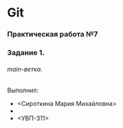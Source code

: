 # Git
### Практическая работа №7
### Задание 1.
###### main-ветка.
Выполнил:
* <Сироткина Мария Михайловна>
* 
* <УВП-311>


